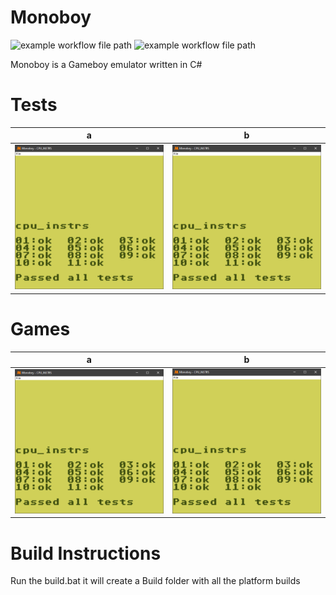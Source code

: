 # Monoboy
![example workflow file path](https://github.com/IrishBruse/Monoboy/workflows/Build/badge.svg)
![example workflow file path](https://github.com/IrishBruse/Monoboy/workflows/Tests/badge.svg)

Monoboy is a Gameboy emulator written in C#

# Tests
| a | b |
| --- | --- |
| ![Cpu Test](https://raw.githubusercontent.com/IrishBruse/Monoboy/master/Images/Cpu_Test.png) | ![Cpu Test](https://raw.githubusercontent.com/IrishBruse/Monoboy/master/Images/Cpu_Test.png) |

# Games
| a | b |
| --- | --- |
| ![Cpu Test](https://raw.githubusercontent.com/IrishBruse/Monoboy/master/Images/Cpu_Test.png) | ![Cpu Test](https://raw.githubusercontent.com/IrishBruse/Monoboy/master/Images/Cpu_Test.png) |

# Build Instructions
Run the build.bat it will create a Build folder with all the platform builds
